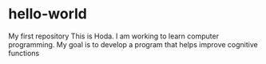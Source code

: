 # hello-world
My first repository
This is Hoda. I am working to learn computer programming. My goal is to develop a program that helps improve cognitive functions
